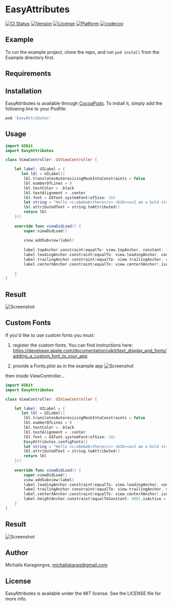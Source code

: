 # EasyAttributes

[![CI Status](https://travis-ci.org/michaelversus/EasyAttributes.svg?branch=master)](https://travis-ci.org/michaelversus/EasyAttributes.svg?branch=master)
[![Version](https://img.shields.io/cocoapods/v/EasyAttributes.svg?style=flat)](https://cocoapods.org/pods/EasyAttributes)
[![License](https://img.shields.io/cocoapods/l/EasyAttributes.svg?style=flat)](https://cocoapods.org/pods/EasyAttributes)
[![Platform](https://img.shields.io/cocoapods/p/EasyAttributes.svg?style=flat)](https://cocoapods.org/pods/EasyAttributes)
[![codecov](https://codecov.io/gh/michaelversus/EasyAttributes/branch/master/graph/badge.svg)](https://codecov.io/gh/michaelversus/EasyAttributes)

## Example

To run the example project, clone the repo, and run `pod install` from the Example directory first.

## Requirements

## Installation

EasyAttributes is available through [CocoaPods](https://cocoapods.org). To install
it, simply add the following line to your Podfile:

```ruby
pod 'EasyAttributes'
```

## Usage
```swift
import UIKit
import EasyAttributes

class ViewController: UIViewController {

    let label: UILabel = {
       let lbl = UILabel()
        lbl.translatesAutoresizingMaskIntoConstraints = false
        lbl.numberOfLines = 0
        lbl.textColor = .black
        lbl.textAlignment = .center
        lbl.font = UIFont.systemFont(ofSize: 16)
        let string = "Hello <c:ebebeb>there</c> <b26><u>I am a bold string</u></b26> and <i14>i am an italic string</i14> Hello there <u>again</u>"
        lbl.attributedText = string.toAttributed()
        return lbl
    }()
    
    override func viewDidLoad() {
        super.viewDidLoad()
        
        view.addSubview(label)
        
        label.topAnchor.constraint(equalTo: view.topAnchor, constant: 70).isActive = true
        label.leadingAnchor.constraint(equalTo: view.leadingAnchor, constant: 20).isActive = true
        label.trailingAnchor.constraint(equalTo: view.trailingAnchor, constant: -20).isActive = true
        label.centerXAnchor.constraint(equalTo: view.centerXAnchor).isActive = true
        
    }
}
```

## Result
![Screenshot](https://github.com/michaelversus/EasyAttributes/blob/master/screenshots/Label.png)

## Custom Fonts
If you'd like to use custom fonts you must: 

1) register the custom fonts.
You can find instructions here: https://developer.apple.com/documentation/uikit/text_display_and_fonts/adding_a_custom_font_to_your_app

2) provide a Fonts.plist as in the example app
![Screenshot](https://github.com/michaelversus/EasyAttributes/blob/master/screenshots/fonts.png)

then inside ViewController...

```swift
import UIKit
import EasyAttributes

class ViewController: UIViewController {

    let label: UILabel = {
       let lbl = UILabel()
        lbl.translatesAutoresizingMaskIntoConstraints = false
        lbl.numberOfLines = 0
        lbl.textColor = .black
        lbl.textAlignment = .center
        lbl.font = UIFont.systemFont(ofSize: 16)
        EasyAttributes.configFonts()
        let string = "Hello <c:ebebeb>there</c> <b26><u>I am a bold string</u></b26> and <i14>i am an italic string</i14> Hello there <u>again</u> <pr36>this is custom font string</pr36>"
        lbl.attributedText = string.toAttributed()
        return lbl
    }()
    
    override func viewDidLoad() {
        super.viewDidLoad()
        view.addSubview(label)
        label.leadingAnchor.constraint(equalTo: view.leadingAnchor, constant: 20).isActive = true
        label.trailingAnchor.constraint(equalTo: view.trailingAnchor, constant: -20).isActive = true
        label.centerXAnchor.constraint(equalTo: view.centerXAnchor).isActive = true
        label.heightAnchor.constraint(equalToConstant: 400).isActive = true
    }
}
```
## Result
![Screenshot](https://github.com/michaelversus/EasyAttributes/blob/master/screenshots/CustomFontsLabel.png)

## Author

Michalis Karagiorgos, michaliskarag@gmail.com

## License

EasyAttributes is available under the MIT license. See the LICENSE file for more info.
